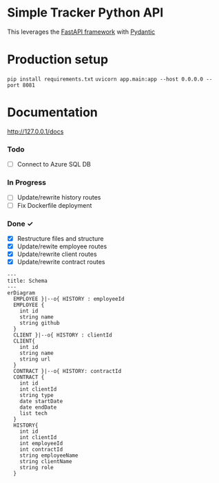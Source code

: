 # Simple Tracker Python API

This leverages the [FastAPI framework](https://fastapi.tiangolo.com/) with [Pydantic](https://docs.pydantic.dev/)

# Production setup

`pip install requirements.txt`
`uvicorn app.main:app --host 0.0.0.0 --port 8081`


# Documentation
http://127.0.0.1/docs

### Todo

- [ ] Connect to Azure SQL DB

### In Progress

- [ ] Update/rewrite history routes
- [ ] Fix Dockerfile deployment

### Done ✓

- [x] Restructure files and structure 
- [x] Update/rewite employee routes
- [x] Update/rewrite client routes 
- [x] Update/rewrite contract routes 

```mermaid
---
title: Schema
---
erDiagram
  EMPLOYEE }|--o{ HISTORY : employeeId 
  EMPLOYEE {
    int id
    string name
    string github
  }
  CLIENT }|--o{ HISTORY : clientId
  CLIENT{
    int id
    string name
    string url
  }
  CONTRACT }|--o{ HISTORY: contractId
  CONTRACT {
    int id
    int clientId
    string type
    date startDate
    date endDate
    list tech
  }
  HISTORY{
    int id
    int clientId
    int employeeId
    int contractId
    string employeeName
    string clientName
    string role
  }
```
